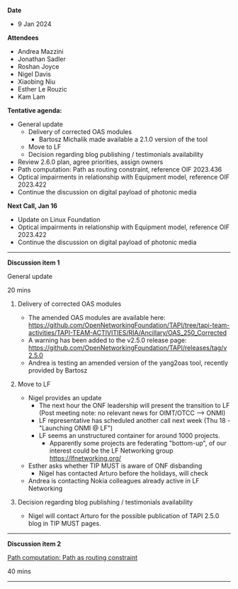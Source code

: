**Date**
- 9 Jan 2024

**Attendees**
- Andrea Mazzini
- Jonathan Sadler
- Roshan Joyce
- Nigel Davis
- Xiaobing Niu
- Esther Le Rouzic
- Kam Lam

**Tentative agenda:**
- General update
  + Delivery of corrected OAS modules
    - Bartosz Michalik made available a 2.1.0 version of the tool
  + Move to LF
  + Decision regarding blog publishing / testimonials availability
- Review 2.6.0 plan, agree priorities, assign owners
- Path computation: Path as routing constraint, reference OIF 2023.436
- Optical impairments in relationship with Equipment model, reference OIF 2023.422
- Continue the discussion on digital payload of photonic media

**Next Call, Jan 16**

- Update on Linux Foundation
- Optical impairments in relationship with Equipment model, reference OIF 2023.422
- Continue the discussion on digital payload of photonic media


-------------------------------------------------------------------------------------
**Discussion item 1**

General update

20 mins

1) Delivery of corrected OAS modules
     - The amended OAS modules are available here:
       https://github.com/OpenNetworkingFoundation/TAPI/tree/tapi-team-activities/TAPI-TEAM-ACTIVITIES/RIA/Ancillary/OAS_250_Corrected
     - A warning has been added to the v2.5.0 release page:
       https://github.com/OpenNetworkingFoundation/TAPI/releases/tag/v2.5.0
     - Andrea is testing an amended version of the yang2oas tool, recently provided by Bartosz

2) Move to LF
     - Nigel provides an update
       + The next hour the ONF leadership will present the transition to LF
         (Post meeting note: no relevant news for OIMT/OTCC --> ONMI)
       + LF representative has scheduled another call next week (Thu 18 - "Launching ONMI @ LF")
       + LF seems an unstructured container for around 1000 projects.
         - Apparently some projects are federating "bottom-up", of our interest could be the LF Networking group
           https://lfnetworking.org/
     - Esther asks whether TIP MUST is aware of ONF disbanding
       + Nigel has contacted Arturo before the holidays, will check
     - Andrea is contacting Nokia colleagues already active in LF Networking

3) Decision regarding blog publishing / testimonials availability
     - Nigel will contact Arturo for the possible publication of TAPI 2.5.0 blog in TIP MUST pages.


-------------------------------------------------------------------------------------
**Discussion item 2**

[Path computation: Path as routing constraint](https://github.com/Open-Network-Models-and-Interfaces-ONMI/TAPI/discussions/577)

40 mins

-------------------------------------------------------------------------------------